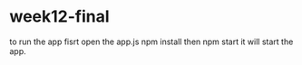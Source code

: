 # week12-final

to run the app 
fisrt open the app.js npm install then npm start it will start the app.
